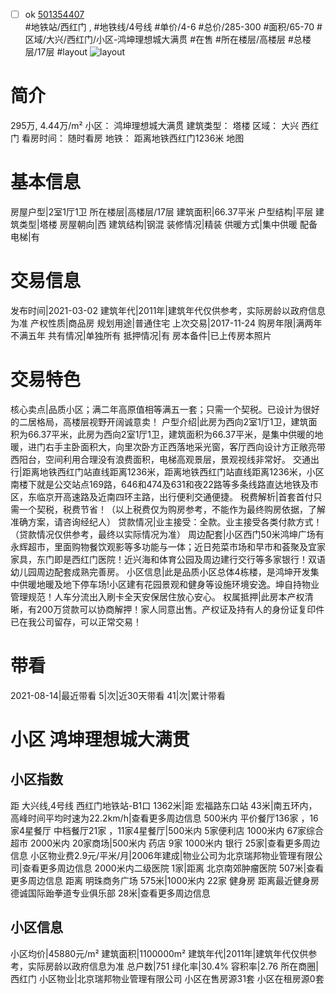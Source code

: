 - [ ] ok [501354407](https://bj.5i5j.com/ershoufang/501354407.html)  
 #地铁站/西红门 ,  #地铁线/4号线
#单价/4-6 #总价/285-300 #面积/65-70   #区域/大兴/西红门/小区-鸿坤理想城大满贯 #在售 #所在楼层/高楼层 #总楼层/17层 #layout 
![layout](http://image2a.5i5j.com/bdir/layout/4eb0786dfe694ecbb890815b42b2deaf.jpg_P5.jpg) 
# 简介 
 295万,  4.44万/m² 
小区： 鸿坤理想城大满贯
建筑类型： 塔楼
区域： 大兴 西红门
看房时间： 随时看房
地铁： 距离地铁西红门1236米 地图
# 基本信息 
 房屋户型|2室1厅1卫
所在楼层|高楼层/17层
建筑面积|66.37平米
户型结构|平层
建筑类型|塔楼
房屋朝向|西
建筑结构|钢混
装修情况|精装
供暖方式|集中供暖
配备电梯|有
# 交易信息 
 发布时间|2021-03-02
建筑年代|2011年|建筑年代仅供参考，实际房龄以政府信息为准
产权性质|商品房
规划用途|普通住宅
上次交易|2017-11-24
购房年限|满两年不满五年
共有情况|单独所有
抵押情况|有
房本备件|已上传房本照片
# 交易特色 
 核心卖点|品质小区；满二年高原值相等满五一套；只需一个契税。已设计为很好的二居格局，高楼层视野开阔诚意卖！
户型介绍|此房为西向2室1厅1卫，建筑面积为66.37平米，此房为西向2室1厅1卫，建筑面积为66.37平米，是集中供暖的地暖，进门右手主卧面积大，向里次卧方正西落地采光窗，客厅西向设计方正敞亮带西阳台，空间利用合理没有浪费面积，电梯高观景层，景观视线非常好。
交通出行|距离地铁西红门站直线距离1236米，距离地铁西红门站直线距离1236米，小区南楼下就是公交站点169路，646和474及631和夜22路等多条线路直达地铁及市区，东临京开高速路及近南四环主路，出行便利交通便捷。
税费解析|首套首付只需一个契税，税费节省！（以上税费仅为购房参考，不能作为最终购房依据，了解准确方案，请咨询经纪人）
贷款情况|业主接受：全款。业主接受各类付款方式！（贷款情况仅供参考，最终以实际情况为准）
周边配套|小区西门50米鸿坤广场有永辉超市，里面购物餐饮观影等多功能与一体；近日苑菜市场和早市和荟聚及宜家家具，东门即是西红门医院！近兴海和体育公园及周边建行交行等多家银行！双语幼儿园周边配套成熟完善房。
小区信息|此是品质小区总体4栋楼，是鸿坤开发集中供暖地暖及地下停车场!小区建有花园景观和健身等设施环境安逸。坤自持物业管理规范！人车分流出入刷卡全天安保居住放心安心。
权属抵押|此房本产权清晰，有200万贷款可以协商解押！家人同意出售。产权证及持有人的身份证复印件已在我公司留存，可以正常交易！
# 带看 
 2021-08-14|最近带看	 5|次|近30天带看	 41|次|累计带看
# 小区 鸿坤理想城大满贯
## 小区指数 
 距 大兴线,4号线 西红门地铁站-B1口 1362米|距 宏福路东口站 43米|南五环内， 高峰时间平均时速为22.2km/h|查看更多周边信息
500米内 平价餐厅136家 ，16家4星餐厅
中档餐厅21家 ，11家4星餐厅|500米内 5家便利店
1000米内 67家综合超市
2000米内 20家商场|500米内 药店 9家
1000米内 银行 25家|查看更多周边信息
小区物业费2.9元/平米/月|2006年建成|物业公司为北京瑞邦物业管理有限公司|查看更多周边信息
2000米内二级医院 1家|距离 北京南郊肿瘤医院  507米|查看更多周边信息
距离 明珠商务广场 575米|1000米内 22家 健身房
距离最近健身房德诚国际跆拳道专业俱乐部 28米|查看更多周边信息
## 小区信息 
 小区均价|45880元/m²
建筑面积|1100000m²
建筑年代|2011年|建筑年代仅供参考，实际房龄以政府信息为准
总户数|751
绿化率|30.4%
容积率|2.76
所在商圈|西红门
小区物业|北京瑞邦物业管理有限公司
小区在售房源31套
小区在租房源0套
